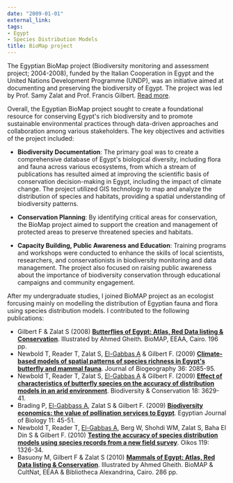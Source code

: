 ```yaml
---
date: "2009-01-01"
external_link: 
tags:
- Egypt
- Species Distribution Models
title: BioMap project
---
```


The Egyptian BioMap project (Biodiversity monitoring and assessment project; 2004-2008), funded by the Italian Cooperation in Egypt and the United Nations Development Programme (UNDP), was an initiative aimed at documenting and preserving the biodiversity of Egypt. The project was led by Prof. Samy Zalat and Prof. Francis Gilbert. [Read more](https://ecology.nottingham.ac.uk/~plzfg/BioMAP.htm).

Overall, the Egyptian BioMap project sought to create a foundational resource for conserving Egypt's rich biodiversity and to promote sustainable environmental practices through data-driven approaches and collaboration among various stakeholders. The key objectives and activities of the project included:

- **Biodiversity Documentation**: The primary goal was to create a comprehensive database of Egypt's biological diversity, including flora and fauna across various ecosystems, from which a stream of publications has resulted aimed at improving the scientific basis of conservation decision-making in Egypt, including the impact of climate change. The project utilized GIS technology to map and analyze the distribution of species and habitats, providing a spatial understanding of biodiversity patterns. 

- **Conservation Planning**: By identifying critical areas for conservation, the BioMap project aimed to support the creation and management of protected areas to preserve threatened species and habitats.

- **Capacity Building, Public Awareness and Education**: Training programs and workshops were conducted to enhance the skills of local scientists, researchers, and conservationists in biodiversity monitoring and data management. The project also focused on raising public awareness about the importance of biodiversity conservation through educational campaigns and community engagement.

After my undergraduate studies, I joined BioMAP project as an ecologist forcusing mainly on modelling the distribution of Egyptian fauna and flora using species distribution models. I contributed to the following  publications:

- Gilbert F & Zalat S (2008) **[Butterflies of Egypt: Atlas, Red Data listing & Conservation](/publication/2008_gilbert_butterflies_egypt/)**. Illustrated by Ahmed Gheith. BioMAP, EEAA, Cairo. 196 pp.
- Newbold T, Reader T, Zalat S, <u>El-Gabbas A</u> & Gilbert F. (2009) **[Climate-based models of spatial patterns of species richness in Egypt's butterfly and mammal fauna](/publication/2009_newbold_etal_jbiogeography/)**. Journal of Biogeography 36: 2085-95.
- Newbold T, Reader T, Zalat S, <u>El-Gabbas A</u> & Gilbert F. (2009) **[Effect of characteristics of butterfly species on the accuracy of distribution models in an arid environment](/publication/2009_newbold_etal_biodiversity_conservation/)**. Biodiversity & Conservation 18: 3629-41.
- Brading P, <u>El-Gabbass A</u>, Zalat S & Gilbert F. (2009) **[Biodiversity economics: the value of pollination services to Egypt](/publication/2009_brading_etal_egyptjbiology/)**. Egyptian Journal of Biology 11: 45-51.
- Newbold T, Reader T, <u>El-Gabbas A</u>, Berg W, Shohdi WM, Zalat S, Baha El Din S & Gilbert F. (2010) **[Testing the accuracy of species distribution models using species records from a new field survey](/publication/2010_newbold_etal_oikos/)**. Oikos 119: 1326-34.
- Basuony M, Gilbert F & Zalat S (2010) **[Mammals of Egypt: Atlas, Red Data listing & Conservation](/publication/2010_bassiouny_mammals_egypt/)**. Illustrated by Ahmed Gheith. BioMAP & CultNat, EEAA & Bibliotheca Alexandrina, Cairo. 286 pp.

<!--more-->

